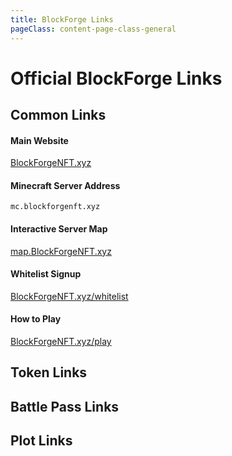 ```yaml
---
title: BlockForge Links
pageClass: content-page-class-general
---
```


# Official BlockForge Links

## Common Links

#### Main Website  
[BlockForgeNFT.xyz](https://www.BlockForgeNFT.xyz)


#### Minecraft Server Address
`mc.blockforgenft.xyz`

#### Interactive Server Map
[map.BlockForgeNFT.xyz](https://www.map.BlockForgeNFT.xyz)

#### Whitelist Signup
[BlockForgeNFT.xyz/whitelist](https://www.BlockForgeNFT.xyz/whitelist)

#### How to Play
[BlockForgeNFT.xyz/play](https://www.BlockForgeNFT.xyz/play)

## Token Links

## Battle Pass Links

## Plot Links
